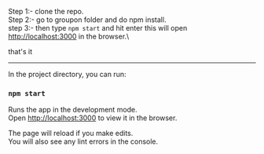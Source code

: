 Step 1:- clone the repo.\
Step 2:- go to groupon folder and do npm install.\
step 3:- then type `npm start` and hit enter this will open [http://localhost:3000](http://localhost:3000) in the browser.\

that's it

----------------------------------------------------------------------------------------------------------------------------

In the project directory, you can run:

### `npm start`

Runs the app in the development mode.\
Open [http://localhost:3000](http://localhost:3000) to view it in the browser.

The page will reload if you make edits.\
You will also see any lint errors in the console.


